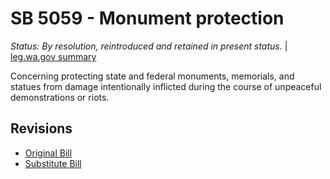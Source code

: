 # SB 5059 - Monument protection
*Status: By resolution, reintroduced and retained in present status.* | [leg.wa.gov summary](https://app.leg.wa.gov/billsummary?BillNumber=5059&Year=2021)

Concerning protecting state and federal monuments, memorials, and statues from damage intentionally inflicted during the course of unpeaceful demonstrations or riots.

## Revisions
* [Original Bill](1/)
* [Substitute Bill](S/)